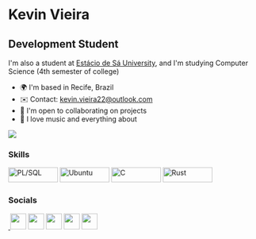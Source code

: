 Kevin Vieira
==========================

Development Student
-----------------------------



I'm also a student at [Estácio de Sá University](https://estacio.br/inscricao?gclid=Cj0KCQiAsdKbBhDHARIsANJ6-jdkNc7Y2bSEHcLsOPwoUGrJ6Lnx4cOZ-5_RiKbnUZQXG0OvY2CE8qUaAi88EALw_wcB&gclsrc=aw.ds), and I'm studying Computer Science (4th semester of college)

* 🌍  I'm based in Recife, Brazil
* ✉️  Contact: [kevin.vieira22@outlook.com](mailto:kevin.vieira22@outlook.com)
* 🤝  I'm open to collaborating on projects
* 🎵  I love music and everything about 

<a href="https://www.github.com/peguimasid" target="_blank" rel="noreferrer"><img
src="https://img.shields.io/github/followers/peguimasid?logo=github&style=for-the-badge&color=3382ed&labelColor=171717" /></a>

### Skills

<p align="left">
<a href="https://www.oracle.com/br/database/technologies/appdev/plsql.html" target="_blank" rel="noreferrer"><img src="https://img.shields.io/badge/PLSQL-F80000?style=for-the-badge&logo=oracle&logoColor=black" width="100" height="30" alt="PL/SQL" /></a>
<a href="https://ubuntu.com" target="_blank" rel="noreferrer"><img src="https://img.shields.io/badge/Ubuntu-E95420?style=for-the-badge&logo=ubuntu&logoColor=white" width="100" height="30" alt="Ubuntu" /></a>
<a href="https://www.microsoft.com/pt-br/windows?r=1" target="_blank" rel="noreferrer"><img src="https://img.shields.io/badge/Windows-0078D6?style=for-the-badge&logo=windows&logoColor=white" width="100" height="30" alt="C" /></a>
<a href="https://www.java.com/pt-BR/" target="_blank" rel="noreferrer"><img src="https://img.shields.io/badge/OpenJDK-ED8B00?style=for-the-badge&logo=openjdk&logoColor=white" width="100" height="30" alt="Rust" /></a>
 


### Socials

<p align="left"> <a href="https://discord.com/users/661437172699889684" target="_blank" rel="noreferrer">&nbsp<img src="https://raw.githubusercontent.com/danielcranney/readme-generator/main/public/icons/socials/discord.svg" width="32" height="32" padding-right="150px"/></a> <a href="https://www.github.com/peguimasid" target="_blank" rel="noreferrer"><img src="https://raw.githubusercontent.com/danielcranney/readme-generator/main/public/icons/socials/github-dark.svg" width="32" height="32" /></a> <a href="https://www.linkedin.com/in/guilhermo-masid-494677b8" target="_blank" rel="noreferrer"><img src="https://raw.githubusercontent.com/danielcranney/readme-generator/main/public/icons/socials/linkedin.svg" width="32" height="32" /></a> <a href="https://www.stackoverflow.com/users/13367336/guilhermo-masid" target="_blank" rel="noreferrer"><img src="https://raw.githubusercontent.com/danielcranney/readme-generator/main/public/icons/socials/stackoverflow.svg" width="32" height="32" /></a> <a href="https://www.youtube.com/c/UCTF5MfUsa-9dFCOHFTA9xzw" target="_blank" rel="noreferrer"><img src="https://raw.githubusercontent.com/danielcranney/readme-generator/main/public/icons/socials/youtube.svg" width="32" height="32" /></a></p>
